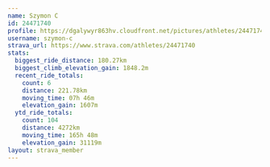 ```yaml
---
name: Szymon C
id: 24471740
profile: https://dgalywyr863hv.cloudfront.net/pictures/athletes/24471740/7213253/3/large.jpg
username: szymon-c
strava_url: https://www.strava.com/athletes/24471740
stats:
  biggest_ride_distance: 180.27km
  biggest_climb_elevation_gain: 1848.2m
  recent_ride_totals:
    count: 6
    distance: 221.78km
    moving_time: 07h 46m
    elevation_gain: 1607m
  ytd_ride_totals:
    count: 104
    distance: 4272km
    moving_time: 165h 48m
    elevation_gain: 31119m
layout: strava_member
--- 
```

